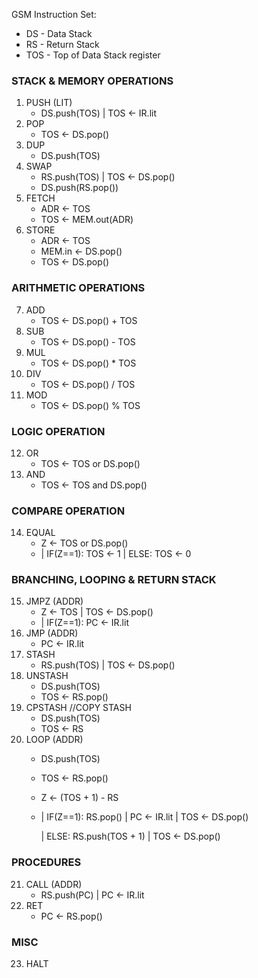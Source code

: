 GSM Instruction Set:
* DS - Data Stack
* RS - Return Stack
* TOS - Top of Data Stack register 

### STACK & MEMORY OPERATIONS

1. PUSH (LIT)
    - DS.push(TOS) |  TOS <- IR.lit
2. POP
    - TOS <- DS.pop()
3. DUP
    - DS.push(TOS)
4. SWAP
    - RS.push(TOS) | TOS <- DS.pop()
    - DS.push(RS.pop())
5. FETCH
    - ADR <- TOS
    - TOS <- MEM.out(ADR)
6. STORE
    - ADR <- TOS
    - MEM.in <- DS.pop()
    - TOS <- DS.pop()

### ARITHMETIC OPERATIONS

7. ADD
    - TOS <- DS.pop() + TOS 
8. SUB
    - TOS <- DS.pop() - TOS 
9. MUL
    - TOS <- DS.pop() * TOS
10. DIV
    - TOS <- DS.pop() / TOS
11. MOD
    - TOS <- DS.pop() % TOS

### LOGIC OPERATION
12. OR
    - TOS <- TOS or DS.pop()
13. AND
    - TOS <- TOS and DS.pop()

### COMPARE OPERATION
14. EQUAL
    - Z <- TOS or DS.pop()
    - | IF(Z==1): TOS <- 1
      | ELSE: TOS <- 0

### BRANCHING, LOOPING & RETURN STACK

15. JMPZ (ADDR)
    - Z <- TOS | TOS <- DS.pop()
    - | IF(Z==1): PC <- IR.lit  
16. JMP (ADDR)
    - PC <- IR.lit
17. STASH
    - RS.push(TOS) | TOS <- DS.pop()
18. UNSTASH
    - DS.push(TOS)
    - TOS <- RS.pop()
19. CPSTASH //COPY STASH
    - DS.push(TOS)
    - TOS <- RS
20. LOOP (ADDR)
    - DS.push(TOS)
    - TOS <- RS.pop() 
    - Z <- (TOS + 1) - RS
    - | IF(Z==1): RS.pop() | PC <- IR.lit | TOS <- DS.pop()

      | ELSE: RS.push(TOS + 1) | TOS <- DS.pop()
### PROCEDURES
21. CALL (ADDR)
    - RS.push(PC) | PC <- IR.lit
22. RET
    - PC <- RS.pop()

### MISC

23. HALT
